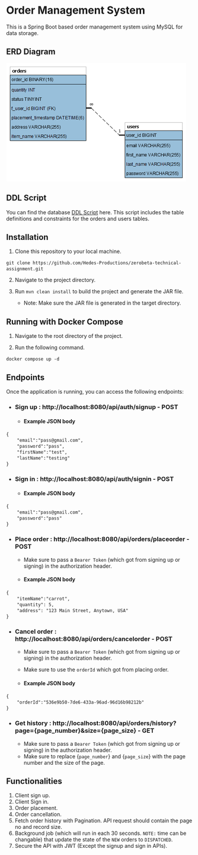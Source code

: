 # Order Management System

This is a Spring Boot based order management system using MySQL for data storage.

## ERD Diagram

![ERD Diagram](ERD%20Diagram.png)

## DDL Script

You can find the database [DDL Script](DDL%20Script.sql) here. This script includes the table definitions and constraints for the orders and users tables.

## Installation

1. Clone this repository to your local machine.

```
git clone https://github.com/Hedes-Productions/zerobeta-technical-assignment.git
```

2. Navigate to the project directory.

3. Run `mvn clean install` to build the project and generate the JAR file.

   - Note: Make sure the JAR file is generated in the target directory.

## Running with Docker Compose

1. Navigate to the root directory of the project.

2. Run the following command.

```
docker compose up -d
```

## Endpoints

Once the application is running, you can access the following endpoints:

- ### Sign up : http://localhost:8080/api/auth/signup - POST

  - #### Example JSON body

```
{
    "email":"pass@gmail.com",
    "password":"pass",
    "firstName":"test",
    "lastName":"testing"
}
```

- ### Sign in : http://localhost:8080/api/auth/signin - POST

  - #### Example JSON body

```
{
    "email":"pass@gmail.com",
    "password":"pass"
}
```

- ### Place order : http://localhost:8080/api/orders/placeorder - POST

  - Make sure to pass a `Bearer Token` (which got from signing up or signing) in the authorization header.

  - #### Example JSON body

```
{
    "itemName":"carrot",
    "quantity": 5,
    "address": "123 Main Street, Anytown, USA"
}
```

- ### Cancel order : http://localhost:8080/api/orders/cancelorder - POST

  - Make sure to pass a `Bearer Token` (which got from signing up or signing) in the authorization header.
  - Make sure to use the `orderId` which got from placing order.

  - #### Example JSON body

```
{
    "orderId":"536e9b50-7de6-433a-96ad-96d16b98212b"
}
```

- ### Get history : http://localhost:8080/api/orders/history?page={page_number}&size={page_size} - GET

  - Make sure to pass a `Bearer Token` (which got from signing up or signing) in the authorization header.
  - Make sure to replace {`page_number`} and {`page_size`} with the page number and the size of the page.

## Functionalities

1. Client sign up.
2. Client Sign in.
3. Order placement.
4. Order cancellation.
5. Fetch order history with Pagination. API request should contain the page no and record size.
6. Background job (which will run in each 30 seconds. `NOTE:` time can be changable) that update the state of the `NEW` orders to `DISPATCHED`.
7. Secure the API with JWT (Except the signup and sign in APIs).
